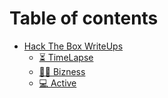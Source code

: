 # Table of contents

* [Hack The Box WriteUps](README.md)
  * [⏳ TimeLapse](hack-the-box-writeups/timelapse.md)
  * [👩‍💼 Bizness](hack-the-box-writeups/bizness.md)
  * [💻 Active](hack-the-box-writeups/active.md)

